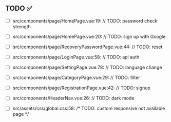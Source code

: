 ## TODO ✅

- [ ] src/components/page/HomePage.vue:19:  // TODO: password check strength 

- [ ] src/components/page/HomePage.vue:20:  // TODO: sign up with Google 

- [ ] src/components/page/RecoveryPasswordPage.vue:44:  // TODO: reset 

- [ ] src/components/page/LoginPage.vue:58:  // TODO: api auth 

- [ ] src/components/page/SettingPage.vue:78:      // TODO: language change 

- [ ] src/components/page/CategoryPage.vue:29:  // TODO: filter 

- [ ] src/components/page/RegistrationPage.vue:42:  // TODO: signup 

- [ ] src/components/HeaderNav.vue:26:  // TODO: dark mode 

- [ ] src/assets/css/global.css:58:  /* TODO: custom responsive not available page */ 

